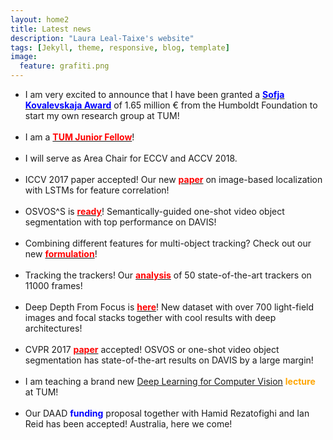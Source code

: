 ```yaml
---
layout: home2
title: Latest news
description: "Laura Leal-Taixe's website"
tags: [Jekyll, theme, responsive, blog, template]
image:
  feature: grafiti.png
---
```


<section>

<ul>

<li>I am very excited to announce that I have been granted a <a href="https://www.humboldt-foundation.de/web/52671081.html"><font color="blue"><strong>Sofja Kovalevskaja Award</strong></font></a> of 1.65 million € from the Humboldt Foundation to start my own research group at TUM!</li>

<br>

<li>I am a <a href="https://www.professoren.tum.de/index.php?id=3419
"><font color="red"><strong>TUM Junior Fellow</strong></font></a>! </li>

<br>




<li>I will serve as Area Chair for ECCV and ACCV 2018. </li>

<br>


<li>ICCV 2017 paper accepted! Our new <a href="https://arxiv.org/abs/1611.07890"><font color="red"><strong>paper</strong></font></a> on image-based localization with LSTMs for feature correlation! </li>

<br>

<li>OSVOS^S is <a href="https://arxiv.org/pdf/1709.06031"><font color="red"><strong>ready</strong></font></a>! Semantically-guided one-shot video object segmentation with top performance on DAVIS!</li>


<br>


<li>Combining different features for multi-object tracking? Check out our new <a href="https://arxiv.org/abs/1705.08314"><font color="red"><strong>formulation</strong></font></a>!  </li>

<br>


<li>Tracking the trackers! Our <a href="https://arxiv.org/abs/1704.02781"><font color="red"><strong>analysis</strong></font></a> of 50 state-of-the-art trackers on 11000 frames! </li>

<br>

<li>Deep Depth From Focus is <a href="https://arxiv.org/abs/1704.01085"><font color="red"><strong>here</strong></font></a>! New dataset with over 700 light-field images and focal stacks together with cool results with deep architectures!</li>

<br>


<li>CVPR 2017 <a href="https://arxiv.org/abs/1611.05198"><font color="red"><strong>paper</strong></font></a> accepted! OSVOS or one-shot video object segmentation has state-of-the-art results on DAVIS by a large margin!</li>

<br>

<li>I am teaching a brand new <a href="https://vision.cs.tum.edu/teaching/ss2017/dl4cv">Deep Learning for Computer Vision</a> <font color="orange"><strong>lecture</strong></font> at TUM!</li>


<br>


<li>Our DAAD <font color="blue"><strong>funding</strong></font> proposal together with Hamid Rezatofighi and Ian Reid has been accepted! Australia, here we come!</li>

<br>



<!-- <li>New <a href="https://arxiv.org/pdf/1604.07866.pdf"><font color="red"><strong>paper</strong></font></a> on tracking with siamese neural networks to be presented at the DeepVision workshop at CVPR 2016! </li>

<br>

<li>We will organize the <a href="https://motchallenge.net/workshops/bmtt2016/">2nd Workshop on Benchmarking Multi-Target Tracking</a> in conjunction with ECCV 2016 in Amsterdam!</li>

<br>
<li>You can now read the <a href="http://arxiv.org/abs/1603.00831"><font color="red"><strong>manuscript</strong></font></a> of the MOT16 benchmark!</li>

<br>
<li><strong>MOT16</strong> is here! Check out the new benchmark for multiple people tracking at <a href="https://motchallenge.net/data/MOT16/">MOTChallenge</a>! 14 new challenging sequences!</li>

<br>

<li>New <a href="{{ site.url }}/publications"><font color="red"><strong>paper</strong></font></a> on pose estimation accepted for ICCV 2015! </li>

<br>
<li>CVPR 2015 <a href="{{ site.url }}/code"><font color="blue"><strong>code</strong></font></a> for joint multiple people tracking and segmentation has been released! </li>
<br>
<li>New <a href="{{ site.url }}/code"><font color="blue"><strong>code</strong></font></a> for Linear Programming tracking in 2D and 3D. </li>

<br>
<li>The first <a href="https://arxiv.org/abs/1504.01942"><font color="red"><strong>manuscript</strong></font></a> of the MOTChallenge benchmark goes public!</li>

<br>

<li>Launching the <a href="http://www.motchallenge.net"><strong>Multiple Object Tracking Benchmark</strong></a> with new datasets and challenges!</li>
<br>
<li>Co-organizer of the <a href="https://motchallenge.net/workshops/bmtt2015/">1st Workshop on Benchmarking Multi-Target Tracking</a> to be held in conjunction with WACV in Hawaii on the 9th of January 2015.</li>

<br>
<li>New version of the ICCV 2011 <a href="{{ site.url }}/code"><font color="blue"><strong>code</strong></font></a> is available!</li>

-->

</ul>

</section>
